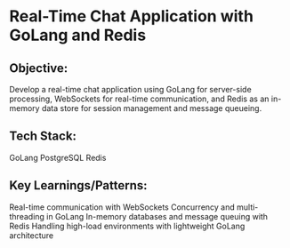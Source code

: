 # Real-Time Chat Application with GoLang and Redis

## Objective:

Develop a real-time chat application using GoLang for server-side processing, WebSockets for real-time communication, and Redis as an in-memory data store for session management and message queueing.

## Tech Stack:

GoLang
PostgreSQL
Redis

## Key Learnings/Patterns:

Real-time communication with WebSockets
Concurrency and multi-threading in GoLang
In-memory databases and message queuing with Redis
Handling high-load environments with lightweight GoLang architecture
